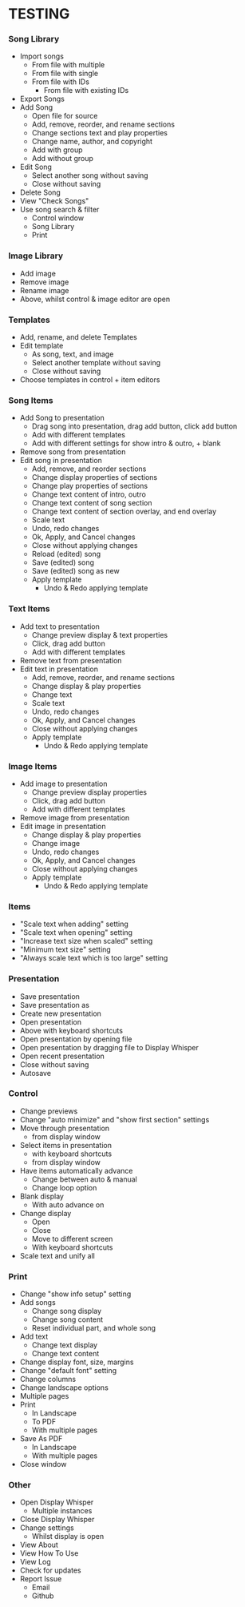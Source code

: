 # TESTING

### Song Library
- Import songs
    - From file with multiple
    - From file with single
    - From file with IDs
        - From file with existing IDs
- Export Songs
- Add Song
    - Open file for source
    - Add, remove, reorder, and rename sections
    - Change sections text and play properties
    - Change name, author, and copyright
    - Add with group
    - Add without group
- Edit Song
    - Select another song without saving
    - Close without saving
- Delete Song
- View "Check Songs"
- Use song search & filter
    - Control window
    - Song Library
    - Print

### Image Library
- Add image
- Remove image
- Rename image
- Above, whilst control & image editor are open

### Templates
- Add, rename, and delete Templates
- Edit template
    - As song, text, and image
    - Select another template without saving
    - Close without saving
- Choose templates in control + item editors

### Song Items
- Add Song to presentation
    - Drag song into presentation, drag add button, click add button
    - Add with different templates
    - Add with different settings for show intro & outro, + blank
- Remove song from presentation
- Edit song in presentation
    - Add, remove, and reorder sections
    - Change display properties of sections
    - Change play properties of sections
    - Change text content of intro, outro
    - Change text content of song section
    - Change text content of section overlay, and end overlay
    - Scale text
    - Undo, redo changes
    - Ok, Apply, and Cancel changes
    - Close without applying changes
    - Reload (edited) song
    - Save (edited) song
    - Save (edited) song as new
    - Apply template
        - Undo & Redo applying template

### Text Items
- Add text to presentation
    - Change preview display & text properties
    - Click, drag add button
    - Add with different templates
- Remove text from presentation
- Edit text in presentation
    - Add, remove, reorder, and rename sections
    - Change display & play properties
    - Change text
    - Scale text
    - Undo, redo changes
    - Ok, Apply, and Cancel changes
    - Close without applying changes
    - Apply template
        - Undo & Redo applying template

### Image Items
- Add image to presentation
    - Change preview display properties
    - Click, drag add button
    - Add with different templates
- Remove image from presentation
- Edit image in presentation
    - Change display & play properties
    - Change image
    - Undo, redo changes
    - Ok, Apply, and Cancel changes
    - Close without applying changes
    - Apply template
        - Undo & Redo applying template

### Items
- "Scale text when adding" setting
- "Scale text when opening" setting
- "Increase text size when scaled" setting
- "Minimum text size" setting
- "Always scale text which is too large" setting

### Presentation
- Save presentation
- Save presentation as
- Create new presentation
- Open presentation
- Above with keyboard shortcuts
- Open presentation by opening file
- Open presentation by dragging file to Display Whisper
- Open recent presentation
- Close without saving
- Autosave

### Control
- Change previews
- Change "auto minimize" and "show first section" settings
- Move through presentation
    - from display window
- Select items in presentation
    - with keyboard shortcuts
    - from display window
- Have items automatically advance
    - Change between auto & manual
    - Change loop option
- Blank display
    - With auto advance on
- Change display
    - Open
    - Close
    - Move to different screen
    - With keyboard shortcuts
- Scale text and unify all

### Print
- Change "show info setup" setting
- Add songs
    - Change song display
    - Change song content
    - Reset individual part, and whole song
- Add text
    - Change text display
    - Change text content
- Change display font, size, margins
- Change "default font" setting
- Change columns
- Change landscape options
- Multiple pages
- Print
    - In Landscape
    - To PDF
    - With multiple pages
- Save As PDF
    - In Landscape
    - With multiple pages
- Close window

### Other
- Open Display Whisper
    - Multiple instances
- Close Display Whisper
- Change settings
    - Whilst display is open
- View About
- View How To Use
- View Log
- Check for updates
- Report Issue
    - Email
    - Github